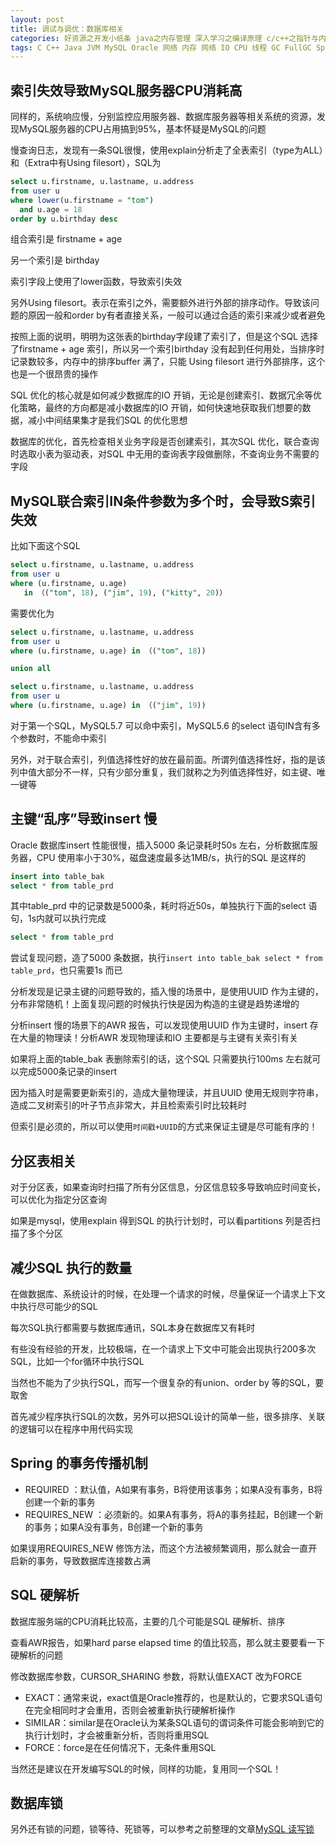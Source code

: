 ```yaml
---
layout: post
title: 调试与调优：数据库相关
categories: 好资源之开发小纸条 java之内存管理 深入学习之编译原理 c/c++之指针与内存 深入学习之逆向工程
tags: C C++ Java JVM MySQL Oracle 网络 内存 网络 IO CPU 线程 GC FullGC Spring SpringBoot Kafka Redis ElasticSearch Kafka 虚拟机与指令集 算法与数据结构 
---
```


## 索引失效导致MySQL服务器CPU消耗高

同样的，系统响应慢，分别监控应用服务器、数据库服务器等相关系统的资源，发现MySQL服务器的CPU占用搞到95%，基本怀疑是MySQL的问题

慢查询日志，发现有一条SQL很慢，使用explain分析走了全表索引（type为ALL）和（Extra中有Using filesort），SQL为

```sql
select u.firstname, u.lastname, u.address 
from user u 
where lower(u.firstname = "tom") 
  and u.age = 18 
order by u.birthday desc
```

组合索引是 firstname + age 

另一个索引是 birthday

索引字段上使用了lower函数，导致索引失效

另外Using filesort。表示在索引之外，需要额外进行外部的排序动作。导致该问题的原因一般和order by有者直接关系，一般可以通过合适的索引来减少或者避免

按照上面的说明，明明为这张表的birthday字段建了索引了，但是这个SQL 选择了firstname + age 索引，所以另一个索引birthday 没有起到任何用处，当排序时记录数较多，内存中的排序buffer 满了，只能 Using filesort 进行外部排序，这个也是一个很昂贵的操作

SQL 优化的核心就是如何减少数据库的IO 开销，无论是创建索引、数据冗余等优化策略，最终的方向都是减小数据库的IO 开销，如何快速地获取我们想要的数据，减小中间结果集才是我们SQL 的优化思想

数据库的优化，首先检查相关业务字段是否创建索引，其次SQL 优化，联合查询时选取小表为驱动表，对SQL 中无用的查询表字段做删除，不查询业务不需要的字段

## MySQL联合索引IN条件参数为多个时，会导致S索引失效

比如下面这个SQL

```sql
select u.firstname, u.lastname, u.address 
from user u 
where (u.firstname, u.age) 
   in （("tom", 18), ("jim", 19), ("kitty", 20)）
```

需要优化为

```sql
select u.firstname, u.lastname, u.address 
from user u 
where (u.firstname, u.age) in （("tom", 18)) 

union all 

select u.firstname, u.lastname, u.address 
from user u 
where (u.firstname, u.age) in （("jim", 19))
```

对于第一个SQL，MySQL5.7 可以命中索引，MySQL5.6 的select 语句IN含有多个参数时，不能命中索引

另外，对于联合索引，列值选择性好的放在最前面。所谓列值选择性好，指的是该列中值大部分不一样，只有少部分重复，我们就称之为列值选择性好，如主键、唯一键等

## 主键“乱序”导致insert 慢

Oracle 数据库insert 性能很慢，插入5000 条记录耗时50s 左右，分析数据库服务器，CPU 使用率小于30%，磁盘速度最多达1MB/s，执行的SQL 是这样的

```sql
insert into table_bak 
select * from table_prd
```

其中table_prd 中的记录数是5000条，耗时将近50s，单独执行下面的select 语句，1s内就可以执行完成

```sql
select * from table_prd
```

尝试复现问题，造了5000 条数据，执行`insert into table_bak select * from table_prd`，也只需要1s 而已

分析发现是记录主键的问题导致的，插入慢的场景中，是使用UUID 作为主键的，分布非常随机！上面复现问题的时候执行快是因为构造的主键是趋势递增的

分析insert 慢的场景下的AWR 报告，可以发现使用UUID 作为主键时，insert 存在大量的物理读！分析AWR 发现物理读和IO 主要都是与主键有关索引有关

如果将上面的table_bak 表删除索引的话，这个SQL 只需要执行100ms 左右就可以完成5000条记录的insert

因为插入时是需要更新索引的，造成大量物理读，并且UUID 使用无规则字符串，造成二叉树索引的叶子节点非常大，并且检索索引时比较耗时

但索引是必须的，所以可以使用`时间戳+UUID`的方式来保证主键是尽可能有序的！

## 分区表相关

对于分区表，如果查询时扫描了所有分区信息，分区信息较多导致响应时间变长，可以优化为指定分区查询

如果是mysql，使用explain 得到SQL 的执行计划时，可以看partitions 列是否扫描了多个分区

## 减少SQL 执行的数量

在做数据库、系统设计的时候，在处理一个请求的时候，尽量保证一个请求上下文中执行尽可能少的SQL

每次SQL执行都需要与数据库通讯，SQL本身在数据库又有耗时

有些没有经验的开发，比较极端，在一个请求上下文中可能会出现执行200多次SQL，比如一个for循环中执行SQL

当然也不能为了少执行SQL，而写一个很复杂的有union、order by 等的SQL，要取舍

首先减少程序执行SQL的次数，另外可以把SQL设计的简单一些，很多排序、关联的逻辑可以在程序中用代码实现

## Spring 的事务传播机制

* REQUIRED ：默认值，A如果有事务，B将使用该事务；如果A没有事务，B将创建一个新的事务
* REQUIRES_NEW ：必须新的。如果A有事务，将A的事务挂起，B创建一个新的事务；如果A没有事务，B创建一个新的事务

如果误用REQUIRES_NEW 修饰方法，而这个方法被频繁调用，那么就会一直开启新的事务，导致数据库连接数占满

## SQL 硬解析

数据库服务端的CPU消耗比较高，主要的几个可能是SQL 硬解析、排序

查看AWR报告，如果hard parse elapsed time 的值比较高，那么就主要要看一下硬解析的问题

修改数据库参数，CURSOR_SHARING 参数，将默认值EXACT 改为FORCE

* EXACT：通常来说，exact值是Oracle推荐的，也是默认的，它要求SQL语句在完全相同时才会重用，否则会被重新执行硬解析操作
* SIMILAR：similar是在Oracle认为某条SQL语句的谓词条件可能会影响到它的执行计划时，才会被重新分析，否则将重用SQL
* FORCE：force是在任何情况下，无条件重用SQL

当然还是建议在开发编写SQL的时候，同样的功能，复用同一个SQL！

## 数据库锁

另外还有锁的问题，锁等待、死锁等，可以参考之前整理的文章[MySQL 读写锁](http://www.xumenger.com/mysql-s-x-lock-20201011/)
